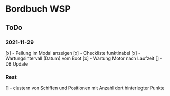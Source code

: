 # Bordbuch WSP

## ToDo

### 2021-11-29

[x] - Peilung im Modal anzeigen
[x] - Checkliste funktinabel
[x] - Wartungsintervall (Datum) vom Boot
[x] - Wartung Motor nach Laufzeit
[] - DB Update

### Rest

[] - clustern von Schiffen und Positionen mit Anzahl dort hinterlegter Punkte
